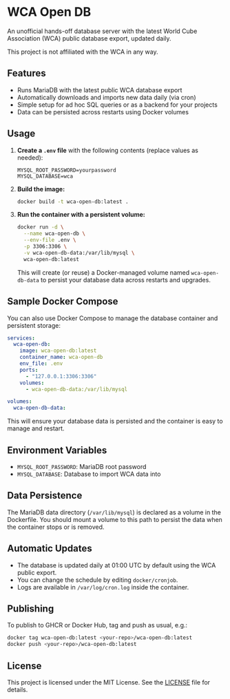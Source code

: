 # WCA Open DB

An unofficial hands-off database server with the latest World Cube Association (WCA) public database export, updated daily.

This project is not affiliated with the WCA in any way.


## Features

- Runs MariaDB with the latest public WCA database export
- Automatically downloads and imports new data daily (via cron)
- Simple setup for ad hoc SQL queries or as a backend for your projects
- Data can be persisted across restarts using Docker volumes


## Usage
1. **Create a `.env` file** with the following contents (replace values as needed):
    ```
    MYSQL_ROOT_PASSWORD=yourpassword
    MYSQL_DATABASE=wca
    ```

2. **Build the image:**
    ```bash
    docker build -t wca-open-db:latest .
    ```
3. **Run the container with a persistent volume:**
    ```bash
    docker run -d \
      --name wca-open-db \
      --env-file .env \
      -p 3306:3306 \
      -v wca-open-db-data:/var/lib/mysql \
      wca-open-db:latest
    ```
    This will create (or reuse) a Docker-managed volume named `wca-open-db-data` to persist your database data across restarts and upgrades.


## Sample Docker Compose

You can also use Docker Compose to manage the database container and persistent storage:

```yaml
services:
  wca-open-db:
    image: wca-open-db:latest
    container_name: wca-open-db
    env_file: .env
    ports:
      - "127.0.0.1:3306:3306"
    volumes:
      - wca-open-db-data:/var/lib/mysql

volumes:
  wca-open-db-data:
```

This will ensure your database data is persisted and the container is easy to manage and restart.


## Environment Variables

- `MYSQL_ROOT_PASSWORD`: MariaDB root password
- `MYSQL_DATABASE`: Database to import WCA data into


## Data Persistence

The MariaDB data directory (`/var/lib/mysql`) is declared as a volume in the Dockerfile. You should mount a volume to this path to persist the data when the container stops or is removed.


## Automatic Updates

- The database is updated daily at 01:00 UTC by default using the WCA public export.
- You can change the schedule by editing `docker/cronjob`.
- Logs are available in `/var/log/cron.log` inside the container.


## Publishing

To publish to GHCR or Docker Hub, tag and push as usual, e.g.:

```bash
docker tag wca-open-db:latest <your-repo>/wca-open-db:latest
docker push <your-repo>/wca-open-db:latest
```


## License

This project is licensed under the MIT License. See the [LICENSE](LICENSE) file for details.
